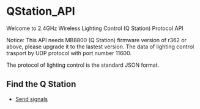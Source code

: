 # QStation_API

Welcome to 2.4GHz Wireless Lighting Control (Q Station) Protocol API

Notice: This API needs MB8800 (Q Station) firmware version of r362 or above, please upgrade it to the lastest version.
The data of lighting control trasport by UDP protocol with port number 11600.

The protocol of lighting control is the standard JSON format. 

## Find the Q Station
* [Send signals](https://github.com/BelledsQ/QStation_API/blob/master/Send_Signals)
